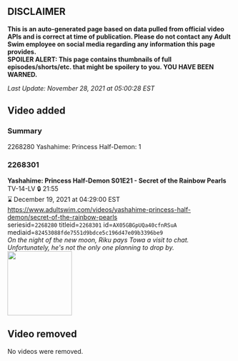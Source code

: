 ## DISCLAIMER
**This is an auto-generated page based on data pulled from official video APIs and is correct at time of publication. Please do not contact any Adult Swim employee on social media regarding any information this page provides.**  
**SPOILER ALERT: This page contains thumbnails of full episodes/shorts/etc. that might be spoilery to you. YOU HAVE BEEN WARNED.**  

_Last Update: November 28, 2021 at 05:00:28 EST_
## Video added
### Summary
2268280 Yashahime: Princess Half-Demon: 1  
### 2268301
**Yashahime: Princess Half-Demon S01E21 - Secret of the Rainbow Pearls**  
TV-14-LV 🔒 21:55  
⌛ December 19, 2021 at 04:29:00 EST  
https://www.adultswim.com/videos/yashahime-princess-half-demon/secret-of-the-rainbow-pearls  
seriesid=`2268280` titleid=`2268301` id=`AX05GBGpUQa40cfnRSuA` mediaid=`82453088fde7551d9bdce5c196d47e09b3396be9`  
_On the night of the new moon, Riku pays Towa a visit to chat. Unfortunately, he's not the only one planning to drop by._  
<a href="https://media.cdn.adultswim.com/uploads/20211119/thumbnails/2_2111191146389-YashahimePrincessHalfDemon_121_SecretOfTheRainbowPearls.png"><img src="https://media.cdn.adultswim.com/uploads/20211119/thumbnails/2_2111191146389-YashahimePrincessHalfDemon_121_SecretOfTheRainbowPearls.png" height="144px" /></a>
## Video removed
No videos were removed.  
